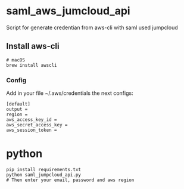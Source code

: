 # saml_aws_jumcloud_api
Script for generate credentian from aws-cli with saml used jumpcloud

## Install aws-cli

```
# macOS
brew install awscli
```

### Config

Add in your file ~/.aws/credentials the next configs:

```
[default]
output =
region =
aws_access_key_id =
aws_secret_access_key =
aws_session_token =
```



# python

```
pip install requirements.txt
python saml_jumpcloud_api.py
# Then enter your email, password and aws region
```
